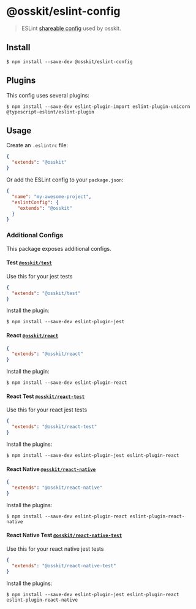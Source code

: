 # @osskit/eslint-config

> ESLint [shareable config](http://eslint.org/docs/developer-guide/shareable-configs.html) used by osskit.

## Install

```
$ npm install --save-dev @osskit/eslint-config
```

## Plugins

This config uses several plugins:

```
$ npm install --save-dev eslint-plugin-import eslint-plugin-unicorn @typescript-eslint/eslint-plugin
```

## Usage

Create an `.eslintrc` file:

```json
{
  "extends": "@osskit"
}
```

Or add the ESLint config to your `package.json`:

```json
{
  "name": "my-awesome-project",
  "eslintConfig": {
    "extends": "@osskit"
  }
}
```

### Additional Configs

This package exposes additional configs.

#### Test [`@osskit/test`](test.json)

Use this for your jest tests

```json
{
  "extends": "@osskit/test"
}
```

Install the plugin:

```
$ npm install --save-dev eslint-plugin-jest
```

#### React [`@osskit/react`](react.json)

```json
{
  "extends": "@osskit/react"
}
```

Install the plugin:

```
$ npm install --save-dev eslint-plugin-react
```

#### React Test [`@osskit/react-test`](react-test.json)

Use this for your react jest tests

```json
{
  "extends": "@osskit/react-test"
}
```

Install the plugins:

```
$ npm install --save-dev eslint-plugin-jest eslint-plugin-react
```

#### React Native [`@osskit/react-native`](react-native.json)

```json
{
  "extends": "@osskit/react-native"
}
```

Install the plugins:

```
$ npm install --save-dev eslint-plugin-react eslint-plugin-react-native
```

#### React Native Test [`@osskit/react-native-test`](react-native-test.json)

Use this for your react native jest tests

```json
{
  "extends": "@osskit/react-native-test"
}
```

Install the plugins:

```
$ npm install --save-dev eslint-plugin-jest eslint-plugin-react eslint-plugin-react-native
```